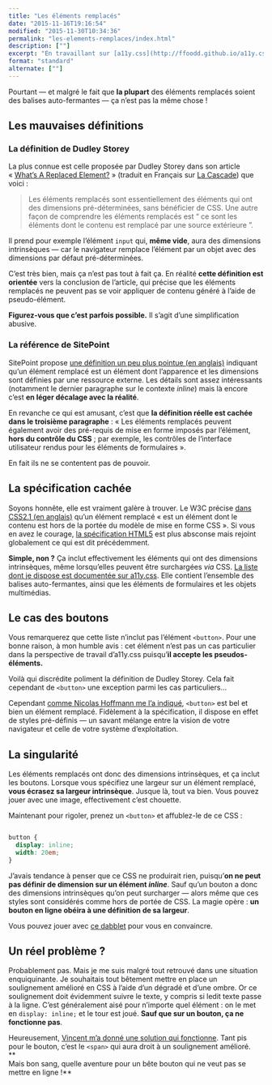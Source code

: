 ```yaml
---
title: "Les éléments remplacés"
date: "2015-11-16T19:16:54"
modified: "2015-11-30T10:34:36"
permalink: "les-elements-remplaces/index.html"
description: [""]
excerpt: "En travaillant sur [a11y.css](http://ffoodd.github.io/a11y.css/ "a11y.css sur Github (en anglais)"), les balises auto-fermantes et éléments remplacés [mʼont causé quelques tracas](https://github.com/ffoodd/a11y.css/blob/master/README-fr.md#cas-particuliers-et-probl%C3%A8mes-connus). Jʼen remets une couche aujourdʼhui avec un cas particulier au sein de ces cas particuliers : les **boutons**. [Lire la suite de « Les éléments remplacés » →](https://www.ffoodd.fr/les-elements-remplaces/)"
format: "standard"
alternate: [""]
---
```

Pourtant —&nbsp;et malgré le fait que **la plupart** des éléments remplacés soient des balises auto-fermantes&nbsp;— ça nʼest pas la même chose&nbsp;!

## Les mauvaises définitions

### La définition de Dudley Storey

La plus connue est celle proposée par Dudley Storey dans son article «&nbsp;[What’s A Replaced Element?](http://thenewcode.com/461/What-The-Heck-Is-A-Replaced-Element)&nbsp;» (traduit en Français sur [La Cascade](https://la-cascade.io/quest-ce-quun-element-remplace/)) que voici&nbsp;:

> Les éléments remplacés sont essentiellement des éléments qui ont des dimensions pré-déterminées, sans bénéficier de CSS. Une autre façon de comprendre les éléments remplacés est “&nbsp;ce sont les éléments dont le contenu est remplacé par une source extérieure&nbsp;”.

Il prend pour exemple lʼélément `input` qui, **même vide**, aura des dimensions intrinsèques —&nbsp;car le navigateur remplace lʼélément par un objet avec des dimensions par défaut pré-déterminées.

Cʼest très bien, mais ça nʼest pas tout à fait ça. En réalité **cette définition est orientée** vers la conclusion de lʼarticle, qui précise que les éléments remplacés ne peuvent pas se voir appliquer de contenu généré à lʼaide de pseudo-élément.

**Figurez-vous que cʼest parfois possible.** Il sʼagit dʼune simplification abusive.

### La référence de SitePoint

SitePoint propose [une définition un peu plus pointue (en anglais)](http://reference.sitepoint.com/css/replacedelements) indiquant quʼun élément remplacé est un élément dont lʼapparence et les dimensions sont définies par une ressource externe. Les détails sont assez intéressants (notamment le dernier paragraphe sur le contexte _inline_) mais là encore cʼest **en léger décalage avec la réalité**.

En revanche ce qui est amusant, cʼest que **la définition réelle est cachée dans le troisième paragraphe**&nbsp;: «&nbsp;Les éléments remplacés peuvent également avoir des pré-requis de mise en forme imposés par lʼélément, **hors du contrôle du CSS**&nbsp;; par exemple, les contrôles de lʼinterface utilisateur rendus pour les éléments de formulaires&nbsp;».

En fait ils ne se contentent pas de pouvoir.

## La spécification cachée

Soyons honnête, elle est vraiment galère à trouver. Le W3C précise [dans CSS2.1 (en anglais)](http://www.w3.org/TR/CSS21/conform.html#replaced-element) quʼun élément remplacé «&nbsp;est un élément dont le contenu est hors de la portée du modèle de mise en forme CSS&nbsp;». Si vous en avez le courage, [la spécification HTML5](http://www.w3.org/TR/html51/rendering.html#replaced-elements) est plus absconse mais rejoint globalement ce qui est dit précédemment.

**Simple, non&nbsp;?** Ça inclut effectivement les éléments qui ont des dimensions intrinsèques, même lorsquʼelles peuvent être surchargées _via_ CSS. [La liste dont je dispose est documentée sur a11y.css](https://github.com/ffoodd/a11y.css/blob/master/README-fr.md#cas-particuliers-et-problèmes-connus). Elle contient lʼensemble des balises auto-fermantes, ainsi que les éléments de formulaires et les objets multimédias.

## Le cas des boutons

Vous remarquerez que cette liste nʼinclut pas lʼélément `<button>`. Pour une bonne raison, à mon humble avis&nbsp;: cet élément nʼest pas un cas particulier dans la perspective de travail dʼa11y.css puisquʼ**il accepte les pseudos-éléments.**

Voilà qui discrédite poliment la définition de Dudley Storey. Cela fait cependant de `<button>` une exception parmi les cas particuliers…

Cependant [comme Nicolas Hoffmann me lʼa indiqué](https://twitter.com/Nico3333fr/status/666185952608567296), `<button>` est bel et bien un élément remplacé. Fidèlement à la spécification, il dispose en effet de styles pré-définis —&nbsp;un savant mélange entre la vision de votre navigateur et celle de votre système dʼexploitation.

## La singularité

Les éléments remplacés ont donc des dimensions intrinsèques, et ça inclut les boutons. Lorsque vous spécifiez une largeur sur un élément remplacé, **vous écrasez sa largeur intrinsèque**. Jusque là, tout va bien. Vous pouvez jouer avec une image, effectivement cʼest chouette.

Maintenant pour rigoler, prenez un `<button>` et affublez-le de ce CSS&nbsp;:

```css

button {
  display: inline;
  width: 20em;
}
```

Jʼavais tendance à penser que ce CSS ne produirait rien, puisquʼ**on ne peut pas définir de dimension sur un élément _inline_**. Sauf quʼun bouton a donc des dimensions intrinsèques quʼon peut surcharger —&nbsp;alors même que ces styles sont considérés comme hors de portée de CSS. La magie opère&nbsp;: **un bouton en ligne obéira à une définition de sa largeur**.

Vous pouvez jouer avec [ce dabblet](http://dabblet.com/gist/d94397d5d22a7cc9c1eb) pour vous en convaincre.

## Un réel problème&nbsp;?

Probablement pas. Mais je me suis malgré tout retrouvé dans une situation enquiquinante. Je souhaitais tout bêtement mettre en place un soulignement amélioré en CSS à lʼaide dʼun dégradé et dʼune ombre. Or ce soulignement doit évidemment suivre le texte, y compris si ledit texte passe à la ligne. Cʼest généralement aisé pour nʼimporte quel élément&nbsp;: on le met en `display: inline;` et le tour est joué. **Sauf que sur un bouton, ça ne fonctionne pas**.

Heureusement, [Vincent mʼa donné une solution qui fonctionne](https://twitter.com/htmlvv/status/666184830456078336). Tant pis pour le bouton, cʼest le `<span>` qui aura droit à un soulignement amélioré.  
**  
Mais bon sang, quelle aventure pour un bête bouton qui ne veut pas se mettre en ligne&nbsp;!**